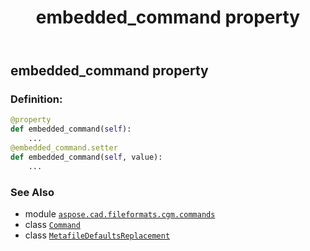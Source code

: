 ﻿---
title: embedded_command property
second_title: Aspose.CAD for Python via .NET API References
description: 
type: docs
weight: 80
url: /python-net/aspose.cad.fileformats.cgm.commands/metafiledefaultsreplacement/embedded_command/
is_root: false
---

## embedded_command property

### Definition:
```python
@property
def embedded_command(self):
    ...
@embedded_command.setter
def embedded_command(self, value):
    ...
```

### See Also
* module [`aspose.cad.fileformats.cgm.commands`](../../)
* class [`Command`](/cad/python-net/aspose.cad.fileformats.cgm.commands/command)
* class [`MetafileDefaultsReplacement`](/cad/python-net/aspose.cad.fileformats.cgm.commands/metafiledefaultsreplacement)
